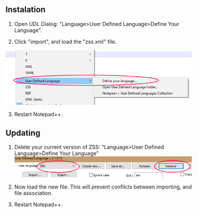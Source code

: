 ## Instalation
1. Open UDL Dialog: "Language>User Defined Language>Define Your Language".

2. Click "import", and load the "zss.xml" file.
	
![import](images/import.png)

3. Restart Notepad++.

## Updating
1. Delete your current version of ZSS: "Language>User Defined Language>Define Your Language"
![updateimage](images/update.png)

2. Now load the new file. This will prevent conflicts between importing, and file association.

3. Restart Notepad++.






